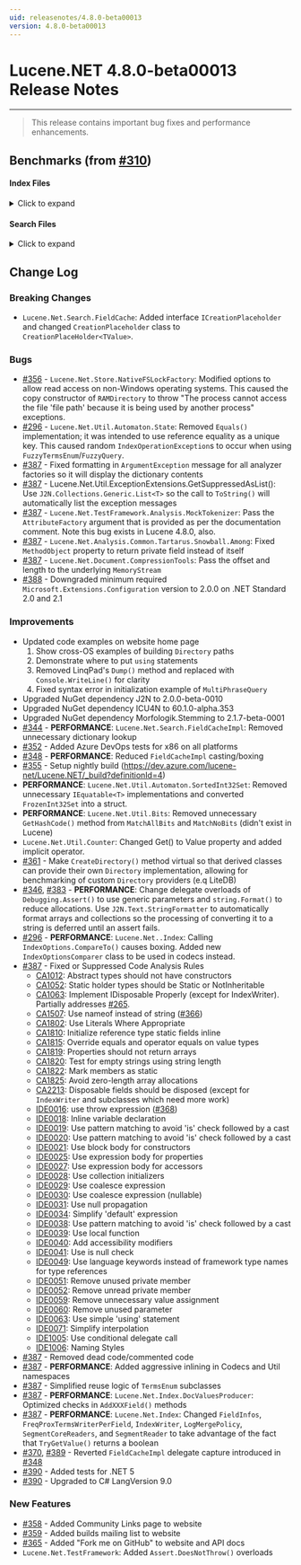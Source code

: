 ```yaml
---
uid: releasenotes/4.8.0-beta00013
version: 4.8.0-beta00013
---
```


# Lucene.NET 4.8.0-beta00013 Release Notes

---

> This release contains important bug fixes and performance enhancements.

## Benchmarks (from [#310](https://github.com/apache/lucenenet/pull/310))

#### Index Files
<details>
  <summary>Click to expand</summary>

``` ini

BenchmarkDotNet=v0.12.1, OS=Windows 10.0.19041.630 (2004/?/20H1)
Intel Core i7-8850H CPU 2.60GHz (Coffee Lake), 1 CPU, 12 logical and 6 physical cores
.NET Core SDK=5.0.100
  [Host]          : .NET Core 3.1.9 (CoreCLR 4.700.20.47201, CoreFX 4.700.20.47203), X64 RyuJIT
  4.8.0-beta00005 : .NET Core 3.1.9 (CoreCLR 4.700.20.47201, CoreFX 4.700.20.47203), X64 RyuJIT
  4.8.0-beta00006 : .NET Core 3.1.9 (CoreCLR 4.700.20.47201, CoreFX 4.700.20.47203), X64 RyuJIT
  4.8.0-beta00007 : .NET Core 3.1.9 (CoreCLR 4.700.20.47201, CoreFX 4.700.20.47203), X64 RyuJIT
  4.8.0-beta00008 : .NET Core 3.1.9 (CoreCLR 4.700.20.47201, CoreFX 4.700.20.47203), X64 RyuJIT
  4.8.0-beta00009 : .NET Core 3.1.9 (CoreCLR 4.700.20.47201, CoreFX 4.700.20.47203), X64 RyuJIT
  4.8.0-beta00010 : .NET Core 3.1.9 (CoreCLR 4.700.20.47201, CoreFX 4.700.20.47203), X64 RyuJIT
  4.8.0-beta00011 : .NET Core 3.1.9 (CoreCLR 4.700.20.47201, CoreFX 4.700.20.47203), X64 RyuJIT
  4.8.0-beta00012 : .NET Core 3.1.9 (CoreCLR 4.700.20.47201, CoreFX 4.700.20.47203), X64 RyuJIT
  4.8.0-beta00013 : .NET Core 3.1.9 (CoreCLR 4.700.20.47201, CoreFX 4.700.20.47203), X64 RyuJIT

InvocationCount=1  IterationCount=15  LaunchCount=2
UnrollFactor=1  WarmupCount=10

```
|     Method |             Job |     Mean |    Error |   StdDev |      Gen 0 |     Gen 1 |     Gen 2 | Allocated |
|----------- |---------------- |---------:|---------:|---------:|-----------:|----------:|----------:|----------:|
| IndexFiles | 4.8.0-beta00005 | 628.1 ms |  8.41 ms | 12.05 ms | 43000.0000 | 8000.0000 | 7000.0000 | 220.82 MB |
| IndexFiles | 4.8.0-beta00006 | 628.3 ms | 13.19 ms | 19.33 ms | 44000.0000 | 8000.0000 | 7000.0000 | 220.67 MB |
| IndexFiles | 4.8.0-beta00007 | 617.2 ms |  8.44 ms | 11.83 ms | 44000.0000 | 8000.0000 | 7000.0000 | 220.73 MB |
| IndexFiles | 4.8.0-beta00008 | 620.6 ms |  5.62 ms |  8.41 ms | 44000.0000 | 8000.0000 | 7000.0000 | 221.06 MB |
| IndexFiles | 4.8.0-beta00009 | 632.8 ms | 12.57 ms | 18.43 ms | 44000.0000 | 8000.0000 | 7000.0000 | 220.95 MB |
| IndexFiles | 4.8.0-beta00010 | 862.3 ms | 51.13 ms | 74.95 ms | 44000.0000 | 8000.0000 | 7000.0000 | 221.22 MB |
| IndexFiles | 4.8.0-beta00011 | 636.5 ms | 11.06 ms | 15.87 ms | 44000.0000 | 8000.0000 | 7000.0000 | 221.09 MB |
| IndexFiles | 4.8.0-beta00012 | 668.8 ms | 14.78 ms | 21.66 ms | 56000.0000 | 7000.0000 | 6000.0000 | 286.63 MB |
| IndexFiles | 4.8.0-beta00013 | 626.7 ms |  7.78 ms | 10.91 ms | 43000.0000 | 8000.0000 | 7000.0000 |  219.8 MB |

</details>

#### Search Files
<details>
  <summary>Click to expand</summary>

``` ini

BenchmarkDotNet=v0.12.1, OS=Windows 10.0.19041.630 (2004/?/20H1)
Intel Core i7-8850H CPU 2.60GHz (Coffee Lake), 1 CPU, 12 logical and 6 physical cores
.NET Core SDK=5.0.100
  [Host]          : .NET Core 3.1.9 (CoreCLR 4.700.20.47201, CoreFX 4.700.20.47203), X64 RyuJIT
  4.8.0-beta00005 : .NET Core 3.1.9 (CoreCLR 4.700.20.47201, CoreFX 4.700.20.47203), X64 RyuJIT
  4.8.0-beta00006 : .NET Core 3.1.9 (CoreCLR 4.700.20.47201, CoreFX 4.700.20.47203), X64 RyuJIT
  4.8.0-beta00007 : .NET Core 3.1.9 (CoreCLR 4.700.20.47201, CoreFX 4.700.20.47203), X64 RyuJIT
  4.8.0-beta00008 : .NET Core 3.1.9 (CoreCLR 4.700.20.47201, CoreFX 4.700.20.47203), X64 RyuJIT
  4.8.0-beta00009 : .NET Core 3.1.9 (CoreCLR 4.700.20.47201, CoreFX 4.700.20.47203), X64 RyuJIT
  4.8.0-beta00010 : .NET Core 3.1.9 (CoreCLR 4.700.20.47201, CoreFX 4.700.20.47203), X64 RyuJIT
  4.8.0-beta00011 : .NET Core 3.1.9 (CoreCLR 4.700.20.47201, CoreFX 4.700.20.47203), X64 RyuJIT
  4.8.0-beta00012 : .NET Core 3.1.9 (CoreCLR 4.700.20.47201, CoreFX 4.700.20.47203), X64 RyuJIT
  4.8.0-beta00013 : .NET Core 3.1.9 (CoreCLR 4.700.20.47201, CoreFX 4.700.20.47203), X64 RyuJIT

IterationCount=15  LaunchCount=2  WarmupCount=10

```
|      Method |             Job |     Mean |   Error |   StdDev |      Gen 0 |     Gen 1 | Gen 2 | Allocated |
|------------ |---------------- |---------:|--------:|---------:|-----------:|----------:|------:|----------:|
| SearchFiles | 4.8.0-beta00005 | 274.8 ms | 7.01 ms | 10.28 ms | 18000.0000 | 1000.0000 |     - |  82.12 MB |
| SearchFiles | 4.8.0-beta00006 | 283.4 ms | 7.78 ms | 11.64 ms | 18000.0000 | 1000.0000 |     - |  82.13 MB |
| SearchFiles | 4.8.0-beta00007 | 291.5 ms | 8.91 ms | 13.33 ms | 18000.0000 | 1000.0000 |     - |   81.9 MB |
| SearchFiles | 4.8.0-beta00008 | 162.3 ms | 5.50 ms |  8.23 ms | 17000.0000 | 1000.0000 |     - |  80.13 MB |
| SearchFiles | 4.8.0-beta00009 | 165.6 ms | 2.61 ms |  3.90 ms | 17000.0000 |         - |     - |  80.13 MB |
| SearchFiles | 4.8.0-beta00010 | 159.4 ms | 2.84 ms |  4.17 ms | 17000.0000 | 1000.0000 |     - |  79.85 MB |
| SearchFiles | 4.8.0-beta00011 | 160.8 ms | 1.93 ms |  2.77 ms | 17000.0000 | 1000.0000 |     - |  79.85 MB |
| SearchFiles | 4.8.0-beta00012 | 169.2 ms | 6.48 ms |  9.49 ms | 18000.0000 | 1000.0000 |     - |  81.11 MB |
| SearchFiles | 4.8.0-beta00013 | 161.6 ms | 3.28 ms |  4.80 ms | 14000.0000 | 1000.0000 |     - |  65.78 MB |

</details>

## Change Log

### Breaking Changes
* `Lucene.Net.Search.FieldCache`: Added interface `ICreationPlaceholder` and changed `CreationPlaceholder` class to `CreationPlaceHolder<TValue>`.

### Bugs
* [#356](https://github.com/apache/lucenenet/pull/356) - `Lucene.Net.Store.NativeFSLockFactory`: Modified options to allow read access on non-Windows operating systems. This caused the copy constructor of `RAMDirectory` to throw "The process cannot access the file 'file path' because it is being used by another process" exceptions.
* [#296](https://github.com/apache/lucenenet/pull/296) - `Lucene.Net.Util.Automaton.State`: Removed `Equals()` implementation; it was intended to use reference equality as a unique key. This caused random `IndexOperationException`s to occur when using `FuzzyTermsEnum`/`FuzzyQuery`.
* [#387](https://github.com/apache/lucenenet/pull/387) - Fixed formatting in `ArgumentException` message for all analyzer factories so it will display the dictionary contents
* [#387](https://github.com/apache/lucenenet/pull/387) - Lucene.Net.Util.ExceptionExtensions.GetSuppressedAsList(): Use `J2N.Collections.Generic.List<T>` so the call to `ToString()` will automatically list the exception messages
* [#387](https://github.com/apache/lucenenet/pull/387) - `Lucene.Net.TestFramework.Analysis.MockTokenizer`: Pass the `AttributeFactory` argument that is provided as per the documentation comment. Note this bug exists in Lucene 4.8.0, also.
* [#387](https://github.com/apache/lucenenet/pull/387) - `Lucene.Net.Analysis.Common.Tartarus.Snowball.Among`: Fixed `MethodObject` property to return private field instead of itself
* [#387](https://github.com/apache/lucenenet/pull/387) - `Lucene.Net.Document.CompressionTools`: Pass the offset and length to the underlying `MemoryStream`
* [#388](https://github.com/apache/lucenenet/pull/388) - Downgraded minimum required `Microsoft.Extensions.Configuration` version to 2.0.0 on .NET Standard 2.0 and 2.1

### Improvements
* Updated code examples on website home page
  1. Show cross-OS examples of building `Directory` paths
  2. Demonstrate where to put `using` statements
  3. Removed LinqPad's `Dump()` method and replaced with `Console.WriteLine()` for clarity
  4. Fixed syntax error in initialization example of `MultiPhraseQuery`
* Upgraded NuGet dependency J2N to 2.0.0-beta-0010
* Upgraded NuGet dependency ICU4N to 60.1.0-alpha.353
* Upgraded NuGet dependency Morfologik.Stemming to 2.1.7-beta-0001
* [#344](https://github.com/apache/lucenenet/pull/344) - **PERFORMANCE**: `Lucene.Net.Search.FieldCacheImpl`: Removed unnecessary dictionary lookup
* [#352](https://github.com/apache/lucenenet/pull/352) - Added Azure DevOps tests for x86 on all platforms
* [#348](https://github.com/apache/lucenenet/pull/348) - **PERFORMANCE**: Reduced `FieldCacheImpl` casting/boxing
* [#355](https://github.com/apache/lucenenet/pull/355) - Setup nightly build (https://dev.azure.com/lucene-net/Lucene.NET/_build?definitionId=4)
* **PERFORMANCE**: `Lucene.Net.Util.Automaton.SortedInt32Set`: Removed unnecessary `IEquatable<T>` implementations and converted `FrozenInt32Set` into a struct.
* **PERFORMANCE**: `Lucene.Net.Util.Bits`: Removed unnecessary `GetHashCode()` method from `MatchAllBits` and `MatchNoBits` (didn't exist in Lucene)
*  `Lucene.Net.Util.Counter`: Changed Get() to Value property and added implicit operator.
* [#361](https://github.com/apache/lucenenet/pull/361) - Make `CreateDirectory()` method virtual so that derived classes can provide their own `Directory` implementation, allowing for benchmarking of custom `Directory` providers (e.q LiteDB)
* [#346](https://github.com/apache/lucenenet/pull/346), [#383](https://github.com/apache/lucenenet/pull/383) - **PERFORMANCE**: Change delegate overloads of `Debugging.Assert()` to use generic parameters and `string.Format()` to reduce allocations. Use `J2N.Text.StringFormatter` to automatically format arrays and collections so the processing of converting it to a string is deferred until an assert fails.
* [#296](https://github.com/apache/lucenenet/pull/296) - **PERFORMANCE**: `Lucene.Net..Index`: Calling `IndexOptions.CompareTo()` causes boxing. Added new `IndexOptionsComparer` class to be used in codecs instead.
* [#387](https://github.com/apache/lucenenet/pull/387) - Fixed or Suppressed Code Analysis Rules
  * [CA1012](https://docs.microsoft.com/en-us/dotnet/fundamentals/code-analysis/quality-rules/ca1012): Abstract types should not have constructors
  * [CA1052](https://docs.microsoft.com/en-us/dotnet/fundamentals/code-analysis/quality-rules/ca1052): Static holder types should be Static or NotInheritable
  * [CA1063](https://docs.microsoft.com/en-us/dotnet/fundamentals/code-analysis/quality-rules/ca1063): Implement IDisposable Properly (except for IndexWriter). Partially addresses [#265](https://github.com/apache/lucenenet/pull/265).
  * [CA1507](https://docs.microsoft.com/en-us/dotnet/fundamentals/code-analysis/quality-rules/ca1507): Use nameof instead of string ([#366](https://github.com/apache/lucenenet/pull/366))
  * [CA1802](https://docs.microsoft.com/en-us/dotnet/fundamentals/code-analysis/quality-rules/ca1802): Use Literals Where Appropriate
  * [CA1810](https://docs.microsoft.com/en-us/dotnet/fundamentals/code-analysis/quality-rules/ca1810): Initialize reference type static fields inline
  * [CA1815](https://docs.microsoft.com/en-us/dotnet/fundamentals/code-analysis/quality-rules/ca1815): Override equals and operator equals on value types
  * [CA1819](https://docs.microsoft.com/en-us/dotnet/fundamentals/code-analysis/quality-rules/ca1819): Properties should not return arrays
  * [CA1820](https://docs.microsoft.com/en-us/dotnet/fundamentals/code-analysis/quality-rules/ca1820): Test for empty strings using string length
  * [CA1822](https://docs.microsoft.com/en-us/dotnet/fundamentals/code-analysis/quality-rules/ca1822): Mark members as static
  * [CA1825](https://docs.microsoft.com/en-us/dotnet/fundamentals/code-analysis/quality-rules/ca1825): Avoid zero-length array allocations
  * [CA2213](https://docs.microsoft.com/en-us/dotnet/fundamentals/code-analysis/quality-rules/ca2213): Disposable fields should be disposed (except for `IndexWriter` and subclasses which need more work)
  * [IDE0016](https://docs.microsoft.com/en-us/dotnet/fundamentals/code-analysis/style-rules/ide0016): use throw expression ([#368](https://github.com/apache/lucenenet/pull/368))
  * [IDE0018](https://docs.microsoft.com/en-us/dotnet/fundamentals/code-analysis/style-rules/ide0018): Inline variable declaration
  * [IDE0019](https://docs.microsoft.com/en-us/dotnet/fundamentals/code-analysis/style-rules/ide0019): Use pattern matching to avoid 'is' check followed by a cast
  * [IDE0020](https://docs.microsoft.com/en-us/dotnet/fundamentals/code-analysis/style-rules/ide0020-ide0038): Use pattern matching to avoid 'is' check followed by a cast
  * [IDE0021](https://docs.microsoft.com/en-us/dotnet/fundamentals/code-analysis/style-rules/ide0021): Use block body for constructors
  * [IDE0025](https://docs.microsoft.com/en-us/dotnet/fundamentals/code-analysis/style-rules/ide0025): Use expression body for properties
  * [IDE0027](https://docs.microsoft.com/en-us/dotnet/fundamentals/code-analysis/style-rules/ide0027): Use expression body for accessors
  * [IDE0028](https://docs.microsoft.com/en-us/dotnet/fundamentals/code-analysis/style-rules/ide0028): Use collection initializers
  * [IDE0029](https://docs.microsoft.com/en-us/dotnet/fundamentals/code-analysis/style-rules/ide0029-ide0030): Use coalesce expression
  * [IDE0030](https://docs.microsoft.com/en-us/dotnet/fundamentals/code-analysis/style-rules/ide0029-ide0030): Use coalesce expression (nullable)
  * [IDE0031](https://docs.microsoft.com/en-us/dotnet/fundamentals/code-analysis/style-rules/ide0031): Use null propagation
  * [IDE0034](https://docs.microsoft.com/en-us/dotnet/fundamentals/code-analysis/style-rules/ide0034): Simplify 'default' expression
  * [IDE0038](https://docs.microsoft.com/en-us/dotnet/fundamentals/code-analysis/style-rules/ide0020-ide0038): Use pattern matching to avoid 'is' check followed by a cast
  * [IDE0039](https://docs.microsoft.com/en-us/dotnet/fundamentals/code-analysis/style-rules/ide0039): Use local function
  * [IDE0040](https://docs.microsoft.com/en-us/dotnet/fundamentals/code-analysis/style-rules/ide0040): Add accessibility modifiers
  * [IDE0041](https://docs.microsoft.com/en-us/dotnet/fundamentals/code-analysis/style-rules/ide0041): Use is null check
  * [IDE0049](https://docs.microsoft.com/en-us/dotnet/fundamentals/code-analysis/style-rules/ide0049): Use language keywords instead of framework type names for type references
  * [IDE0051](https://docs.microsoft.com/en-us/dotnet/fundamentals/code-analysis/style-rules/ide0051): Remove unused private member
  * [IDE0052](https://docs.microsoft.com/en-us/dotnet/fundamentals/code-analysis/style-rules/ide0052): Remove unread private member
  * [IDE0059](https://docs.microsoft.com/en-us/dotnet/fundamentals/code-analysis/style-rules/ide0059): Remove unnecessary value assignment
  * [IDE0060](https://docs.microsoft.com/en-us/dotnet/fundamentals/code-analysis/style-rules/ide0060): Remove unused parameter
  * [IDE0063](https://docs.microsoft.com/en-us/dotnet/fundamentals/code-analysis/style-rules/ide0063): Use simple 'using' statement
  * [IDE0071](https://docs.microsoft.com/en-us/dotnet/fundamentals/code-analysis/style-rules/ide0071): Simplify interpolation
  * [IDE1005](https://docs.microsoft.com/en-us/dotnet/fundamentals/code-analysis/style-rules/ide1005): Use conditional delegate call
  * [IDE1006](https://docs.microsoft.com/en-us/dotnet/fundamentals/code-analysis/style-rules/naming-rules): Naming Styles
* [#387](https://github.com/apache/lucenenet/pull/387) - Removed dead code/commented code
* [#387](https://github.com/apache/lucenenet/pull/387) - **PERFORMANCE**: Added aggressive inlining in Codecs and Util namespaces
* [#387](https://github.com/apache/lucenenet/pull/387) - Simplified reuse logic of `TermsEnum` subclasses
* [#387](https://github.com/apache/lucenenet/pull/387) - **PERFORMANCE**: `Lucene.Net.Index.DocValuesProducer`: Optimized checks in `AddXXXField()` methods
* [#387](https://github.com/apache/lucenenet/pull/387) - **PERFORMANCE**: `Lucene.Net.Index`: Changed `FieldInfos`, `FreqProxTermsWriterPerField`, `IndexWriter`, `LogMergePolicy`, `SegmentCoreReaders`, and `SegmentReader` to take advantage of the fact that `TryGetValue()` returns a boolean
* [#370](https://github.com/apache/lucenenet/pull/370), [#389](https://github.com/apache/lucenenet/pull/389) - Reverted `FieldCacheImpl` delegate capture introduced in [#348](https://github.com/apache/lucenenet/pull/348)
* [#390](https://github.com/apache/lucenenet/pull/390) - Added tests for .NET 5
* [#390](https://github.com/apache/lucenenet/pull/390) - Upgraded to C# LangVersion 9.0

### New Features
* [#358](https://github.com/apache/lucenenet/pull/358) - Added Community Links page to website
* [#359](https://github.com/apache/lucenenet/pull/359) - Added builds mailing list to website
* [#365](https://github.com/apache/lucenenet/pull/365) - Added "Fork me on GitHub" to website and API docs
* `Lucene.Net.TestFramework`: Added `Assert.DoesNotThrow()` overloads
